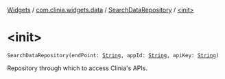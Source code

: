 [Widgets](../../index.md) / [com.clinia.widgets.data](../index.md) / [SearchDataRepository](index.md) / [&lt;init&gt;](./-init-.md)

# &lt;init&gt;

`SearchDataRepository(endPoint: `[`String`](https://kotlinlang.org/api/latest/jvm/stdlib/kotlin/-string/index.html)`, appId: `[`String`](https://kotlinlang.org/api/latest/jvm/stdlib/kotlin/-string/index.html)`, apiKey: `[`String`](https://kotlinlang.org/api/latest/jvm/stdlib/kotlin/-string/index.html)`)`

Repository through which to access Clinia's APIs.

